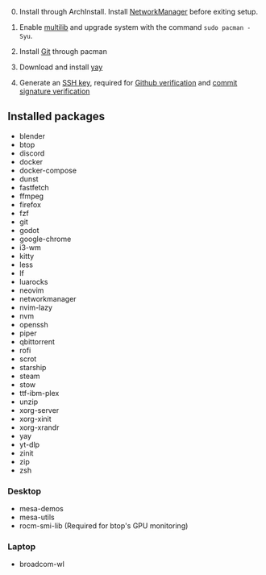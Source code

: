 0. Install through ArchInstall. Install [NetworkManager](https://archlinux.org/packages/extra/x86_64/networkmanager/) before exiting setup.

1. Enable [multilib](https://wiki.archlinux.org/title/Official_repositories#Enabling_multilib) and upgrade system with the command `sudo pacman -Syu`.

2. Install [Git](https://archlinux.org/packages/extra/x86_64/git/) through pacman

3. Download and install [yay](https://github.com/Jguer/yay)

4. Generate an [SSH key](https://docs.github.com/en/authentication/connecting-to-github-with-ssh/generating-a-new-ssh-key-and-adding-it-to-the-ssh-agent#generating-a-new-ssh-key), required for [Github verification](https://docs.github.com/en/authentication/connecting-to-github-with-ssh/adding-a-new-ssh-key-to-your-github-account#adding-a-new-ssh-key-to-your-account) and [commit signature verification](https://docs.github.com/en/authentication/managing-commit-signature-verification/about-commit-signature-verification#about-commit-signature-verification)

## Installed packages

- blender
- btop
- discord
- docker
- docker-compose
- dunst
- fastfetch
- ffmpeg
- firefox
- fzf
- git
- godot
- google-chrome
- i3-wm
- kitty
- less
- lf
- luarocks
- neovim
- networkmanager
- nvim-lazy
- nvm
- openssh
- piper
- qbittorrent
- rofi
- scrot
- starship
- steam
- stow
- ttf-ibm-plex
- unzip
- xorg-server
- xorg-xinit
- xorg-xrandr
- yay
- yt-dlp
- zinit
- zip
- zsh

### Desktop
- mesa-demos
- mesa-utils
- rocm-smi-lib (Required for btop's GPU monitoring)

### Laptop
- broadcom-wl
